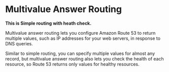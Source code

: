 # Multivalue Answer Routing

**This is Simple routing with heath check.**

Multivalue answer routing lets you configure Amazon Route 53 to return multiple values, such as IP addresses for your web servers, in response to DNS queries.

Similar to simple routing, you can specify multiple values for almost any record, but multivalue answer routing also lets you check the health of each resource, so Route 53 returns only values for healthy resources.&#x20;
